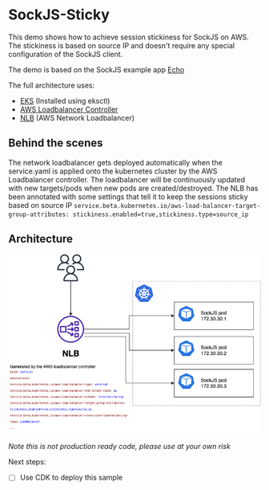 # SockJS-Sticky
This demo shows how to achieve session stickiness for SockJS on AWS. 
The stickiness is based on source IP and doesn't require any special configuration of the SockJS client.

The demo is based on the SockJS example app [Echo](https://github.com/sockjs/sockjs-node/tree/main/examples/echo)

The full architecture uses:
- [EKS](https://docs.aws.amazon.com/eks/latest/userguide/what-is-eks.html) (Installed using eksctl)
- [AWS Loadbalancer Controller](https://docs.aws.amazon.com/eks/latest/userguide/aws-load-balancer-controller.html)
- [NLB](https://docs.aws.amazon.com/elasticloadbalancing/latest/network/introduction.html) (AWS Network Loadbalancer)

## Behind the scenes
The network loadbalancer gets deployed automatically when the service.yaml is applied onto the kubernetes cluster by the AWS Loadbalancer controller. The loadbalancer will be continuously updated with new targets/pods when new pods are created/destroyed. The NLB has been annotated with some settings that tell it to keep the sessions sticky based on source IP ```service.beta.kubernetes.io/aws-load-balancer-target-group-attributes: stickiness.enabled=true,stickiness.type=source_ip```

## Architecture
![Architecture](app/architecture.png)


*Note this is not production ready code, please use at your own risk*

Next steps:
- [ ] Use CDK to deploy this sample
